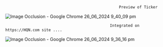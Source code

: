                                                       Preview of Ticker

![Image Occlusion - Google Chrome 26_06_2024 9_40_09 pm](https://github.com/AliNawazSahi/Ticker/assets/125664781/7e60e6c3-e090-43ff-bf74-33bb97a528cd)


                                                  Integrated on https://HQN.com site ....


![Image Occlusion - Google Chrome 26_06_2024 9_36_16 pm](https://github.com/AliNawazSahi/Ticker/assets/125664781/35e0b3b6-cf00-4dea-aa63-c4e884c3dc6c)
